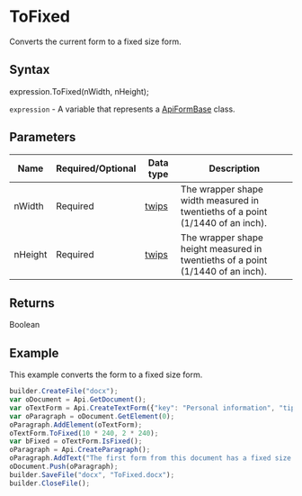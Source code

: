 # ToFixed

Converts the current form to a fixed size form.

## Syntax

expression.ToFixed(nWidth, nHeight);

`expression` - A variable that represents a [ApiFormBase](../ApiFormBase.md) class.

## Parameters

| **Name** | **Required/Optional** | **Data type** | **Description** |
| ------------- | ------------- | ------------- | ------------- |
| nWidth | Required | [twips](../../../Enumerations/twips.md)  | The wrapper shape width measured in twentieths of a point (1/1440 of an inch). |
| nHeight | Required | [twips](../../../Enumerations/twips.md)  | The wrapper shape height measured in twentieths of a point (1/1440 of an inch). |

## Returns

Boolean

## Example

This example converts the form to a fixed size form.

```javascript
builder.CreateFile("docx");
var oDocument = Api.GetDocument();
var oTextForm = Api.CreateTextForm({"key": "Personal information", "tip": "Enter your first name", "required": true, "placeholder": "First name", "comb": true, "maxCharacters": 10, "cellWidth": 3, "multiLine": false, "autoFit": false});
var oParagraph = oDocument.GetElement(0);
oParagraph.AddElement(oTextForm);
oTextForm.ToFixed(10 * 240, 2 * 240);
var bFixed = oTextForm.IsFixed();
oParagraph = Api.CreateParagraph();
oParagraph.AddText("The first form from this document has a fixed size: " + bFixed);
oDocument.Push(oParagraph);
builder.SaveFile("docx", "ToFixed.docx");
builder.CloseFile();
```
